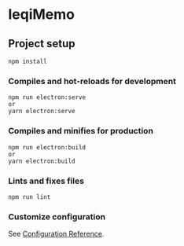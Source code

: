 # leqiMemo

## Project setup
```
npm install
```

### Compiles and hot-reloads for development
```
npm run electron:serve
or
yarn electron:serve
```

### Compiles and minifies for production
```
npm run electron:build
or
yarn electron:build
```

### Lints and fixes files
```
npm run lint
```

### Customize configuration
See [Configuration Reference](https://cli.vuejs.org/config/).
